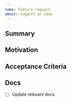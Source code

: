 ```yaml
---
name: Feature request
about: Suggest an idea
---
```


## Summary

## Motivation

## Acceptance Criteria

## Docs
- [ ] Update relevant docs
